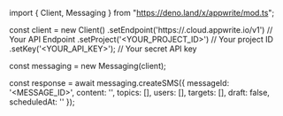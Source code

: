 import { Client, Messaging } from "https://deno.land/x/appwrite/mod.ts";

const client = new Client()
    .setEndpoint('https://<REGION>.cloud.appwrite.io/v1') // Your API Endpoint
    .setProject('<YOUR_PROJECT_ID>') // Your project ID
    .setKey('<YOUR_API_KEY>'); // Your secret API key

const messaging = new Messaging(client);

const response = await messaging.createSMS({
    messageId: '<MESSAGE_ID>',
    content: '<CONTENT>',
    topics: [],
    users: [],
    targets: [],
    draft: false,
    scheduledAt: ''
});
